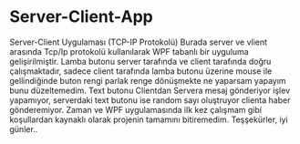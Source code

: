 # Server-Client-App
Server-Client Uygulaması (TCP-IP Protokolü)
Burada server ve vlient arasında Tcp/Ip protokolü kullanılarak WPF tabanlı bir uyguluma gelişirilmiştir. Lamba butonu server tarafında ve client tarafında doğru çalışmaktadır, sadece client tarafında lamba butonu üzerine mouse ile gellindiğinde buton rengi parlak renge dönüşmekte ne yaparsam yapayım bunu düzeltemedim. Text butonu Clientdan Servera  mesaj gönderiyor işlev yapamıyor, serverdaki text butonu ise random sayı oluştruyor clienta haber gönderemiyor. Zaman ve WPF uygulamasında ilk kez çalışmam gibi koşullardan kaynaklı olarak projenin tamamını bitiremedim. Teşşekürler, iyi günler..
